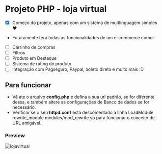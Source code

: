  # Projeto PHP - loja virtual
 - [x] Começo do projeto, apenas com um sistema de multlinguagem simples :heart:
 - Futuramente terá todas as funcionalidades de um e-commerce como:
 - [ ] Carrinho de compras
 - [ ] Filtros
 - [ ] Produto em Destaque
 - [ ] Sistema de rating do produto
 - [ ] integração com Pagseguro, Paypal, boleto direto e muito mais :D

 ## Para funcionar
 - Vá ate o arquivo <b>config.php</b> e defina a sua url padrão, se for diferente dessa, e também altere as configurações de Banco de dados se for necessário.
 - Verificar se o seu <b>httpd.conf</b> está descomentado a linha LoadModule rewrite_module modules/mod_rewrite.so para funcionar o conceito de URL amigável.
 
 
### Preview
![lojavirtual](https://user-images.githubusercontent.com/31348487/64361007-0d0c9e00-cfe2-11e9-9a6f-70e7582a552e.png)

